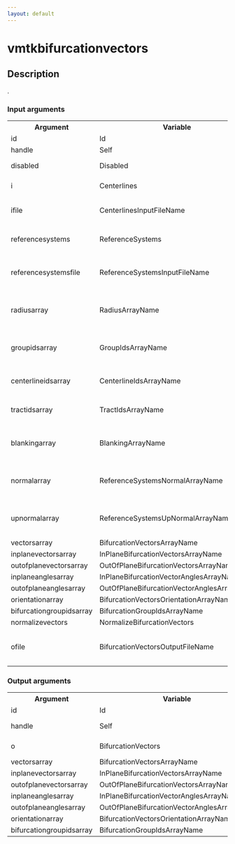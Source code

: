 ```yaml
---
layout: default
---
```

<h1>vmtkbifurcationvectors</h1>
<h2>Description</h2>
.
<h3>Input arguments</h3>
<table class="vmtkscripts">
<tr>
<th>Argument</th><th>Variable</th><th>Type</th><th>Length</th><th>Range</th><th>Default</th><th>Description</th>
</tr>
<tr><td>id</td><td>Id</td><td>str</td><td>1</td><td></td><td>0</td><td>script id</td>
</tr>
<tr><td>handle</td><td>Self</td><td>self</td><td>1</td><td></td><td></td><td>handle to self</td>
</tr>
<tr><td>disabled</td><td>Disabled</td><td>bool</td><td>1</td><td></td><td>0</td><td>disable execution and piping</td>
</tr>
<tr><td>i</td><td>Centerlines</td><td>vtkPolyData</td><td>1</td><td></td><td></td><td>the input split centerlines</td>
</tr>
<tr><td>ifile</td><td>CenterlinesInputFileName</td><td>str</td><td>1</td><td></td><td></td><td>filename for the default Centerlines reader</td>
</tr>
<tr><td>referencesystems</td><td>ReferenceSystems</td><td>vtkPolyData</td><td>1</td><td></td><td></td><td>reference systems relative to the split centerlines</td>
</tr>
<tr><td>referencesystemsfile</td><td>ReferenceSystemsInputFileName</td><td>str</td><td>1</td><td></td><td></td><td>filename for the default ReferenceSystems reader</td>
</tr>
<tr><td>radiusarray</td><td>RadiusArrayName</td><td>str</td><td>1</td><td></td><td></td><td>name of the array where centerline radius values are stored</td>
</tr>
<tr><td>groupidsarray</td><td>GroupIdsArrayName</td><td>str</td><td>1</td><td></td><td></td><td>name of the array where centerline group ids are stored</td>
</tr>
<tr><td>centerlineidsarray</td><td>CenterlineIdsArrayName</td><td>str</td><td>1</td><td></td><td></td><td>name of the array where centerline ids are stored</td>
</tr>
<tr><td>tractidsarray</td><td>TractIdsArrayName</td><td>str</td><td>1</td><td></td><td></td><td>name of the array where centerline tract ids are stored</td>
</tr>
<tr><td>blankingarray</td><td>BlankingArrayName</td><td>str</td><td>1</td><td></td><td></td><td>name of the array where blanking information about branches is stored</td>
</tr>
<tr><td>normalarray</td><td>ReferenceSystemsNormalArrayName</td><td>str</td><td>1</td><td></td><td></td><td>name of the array where reference system normal vectors are stored</td>
</tr>
<tr><td>upnormalarray</td><td>ReferenceSystemsUpNormalArrayName</td><td>str</td><td>1</td><td></td><td></td><td>name of the array where reference system upnormal vectors are stored</td>
</tr>
<tr><td>vectorsarray</td><td>BifurcationVectorsArrayName</td><td>str</td><td>1</td><td></td><td>BifurcationVectors</td><td></td>
</tr>
<tr><td>inplanevectorsarray</td><td>InPlaneBifurcationVectorsArrayName</td><td>str</td><td>1</td><td></td><td>InPlaneBifurcationVectors</td><td></td>
</tr>
<tr><td>outofplanevectorsarray</td><td>OutOfPlaneBifurcationVectorsArrayName</td><td>str</td><td>1</td><td></td><td>OutOfPlaneBifurcationVectors</td><td></td>
</tr>
<tr><td>inplaneanglesarray</td><td>InPlaneBifurcationVectorAnglesArrayName</td><td>str</td><td>1</td><td></td><td>InPlaneBifurcationVectorAngles</td><td></td>
</tr>
<tr><td>outofplaneanglesarray</td><td>OutOfPlaneBifurcationVectorAnglesArrayName</td><td>str</td><td>1</td><td></td><td>OutOfPlaneBifurcationVectorAngles</td><td></td>
</tr>
<tr><td>orientationarray</td><td>BifurcationVectorsOrientationArrayName</td><td>str</td><td>1</td><td></td><td>BifurcationVectorsOrientation</td><td></td>
</tr>
<tr><td>bifurcationgroupidsarray</td><td>BifurcationGroupIdsArrayName</td><td>str</td><td>1</td><td></td><td>BifurcationGroupIds</td><td></td>
</tr>
<tr><td>normalizevectors</td><td>NormalizeBifurcationVectors</td><td>bool</td><td>1</td><td></td><td>0</td><td></td>
</tr>
<tr><td>ofile</td><td>BifurcationVectorsOutputFileName</td><td>str</td><td>1</td><td></td><td></td><td>filename for the default BifurcationVectors writer</td>
</tr>
</table><h3>Output arguments</h3>
<table class="vmtkscripts">
<tr>
<th>Argument</th><th>Variable</th><th>Type</th><th>Length</th><th>Range</th><th>Default</th><th>Description</th>
</tr>
<tr><td>id</td><td>Id</td><td>str</td><td>1</td><td></td><td>0</td><td>script id</td>
</tr>
<tr><td>handle</td><td>Self</td><td>self</td><td>1</td><td></td><td></td><td>handle to self</td>
</tr>
<tr><td>o</td><td>BifurcationVectors</td><td>vtkPolyData</td><td>1</td><td></td><td></td><td>the output data</td>
</tr>
<tr><td>vectorsarray</td><td>BifurcationVectorsArrayName</td><td>str</td><td>1</td><td></td><td>BifurcationVectors</td><td></td>
</tr>
<tr><td>inplanevectorsarray</td><td>InPlaneBifurcationVectorsArrayName</td><td>str</td><td>1</td><td></td><td>InPlaneBifurcationVectors</td><td></td>
</tr>
<tr><td>outofplanevectorsarray</td><td>OutOfPlaneBifurcationVectorsArrayName</td><td>str</td><td>1</td><td></td><td>OutOfPlaneBifurcationVectors</td><td></td>
</tr>
<tr><td>inplaneanglesarray</td><td>InPlaneBifurcationVectorAnglesArrayName</td><td>str</td><td>1</td><td></td><td>InPlaneBifurcationVectorAngles</td><td></td>
</tr>
<tr><td>outofplaneanglesarray</td><td>OutOfPlaneBifurcationVectorAnglesArrayName</td><td>str</td><td>1</td><td></td><td>OutOfPlaneBifurcationVectorAngles</td><td></td>
</tr>
<tr><td>orientationarray</td><td>BifurcationVectorsOrientationArrayName</td><td>str</td><td>1</td><td></td><td>BifurcationVectorsOrientation</td><td></td>
</tr>
<tr><td>bifurcationgroupidsarray</td><td>BifurcationGroupIdsArrayName</td><td>str</td><td>1</td><td></td><td>BifurcationGroupIds</td><td></td>
</tr>
</table>
